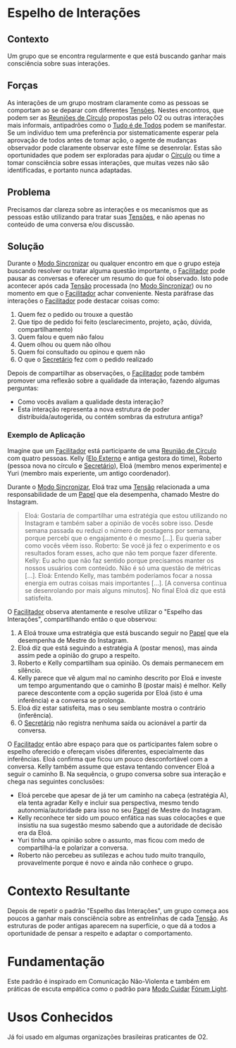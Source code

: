# Espelho de Interações

## Contexto

Um grupo que se encontra regularmente e que está buscando ganhar mais consciência sobre suas interações.

## Forças

As interações de um grupo mostram claramente como as pessoas se comportam ao se deparar com diferentes [Tensões][tensoes]. Nestes encontros, que podem ser as [Reuniões de Círculo][reunioes-de-circulo] propostas pelo O2 ou outras interações mais informais, antipadrões como o [Tudo é de Todos][tudo-e-de-todos] podem se manifestar. Se um indivíduo tem uma preferência por sistematicamente esperar pela aprovação de todos antes de tomar ação, o agente de mudanças observador pode claramente observar este filme se desenrolar. Estas são oportunidades que podem ser exploradas para ajudar o [Círculo][circulos] ou time a tomar consciência sobre essas interações, que muitas vezes não são identificadas, e portanto nunca adaptadas.

## Problema

Precisamos dar clareza sobre as interações e os mecanismos que as pessoas estão utilizando para tratar suas [Tensões][tensoes], e não apenas no conteúdo de uma conversa e/ou discussão.

## Solução

Durante o [Modo Sincronizar][modo-sincronizar] ou qualquer encontro em que o grupo esteja buscando resolver ou tratar alguma questão importante, o [Facilitador][facilitador] pode pausar as conversas e oferecer um resumo do que foi observado. Isto pode acontecer após cada [Tensão][tensoes] processada (no [Modo Sincronizar][modo-sincronizar]) ou no momento em que o [Facilitador][facilitador] achar conveniente. Nesta paráfrase das interações o [Facilitador][facilitador] pode destacar coisas como:

1. Quem fez o pedido ou trouxe a questão
2. Que tipo de pedido foi feito (esclarecimento, projeto, ação, dúvida, compartilhamento)
3. Quem falou e quem não falou
4. Quem olhou ou quem não olhou
5. Quem foi consultado ou opinou e quem não
6. O que o [Secretário][secretario] fez com o pedido realizado

Depois de compartilhar as observações, o [Facilitador][facilitador] pode também promover uma reflexão sobre a qualidade da interação, fazendo algumas perguntas:

- Como vocês avaliam a qualidade desta interação?
- Esta interação representa a nova estrutura de poder distribuída/autogerida, ou contém sombras da estrutura antiga?

### Exemplo de Aplicação

Imagine que um [Facilitador][facilitador] está participante de uma [Reunião de Círculo][reunioes-de-circulo] com quatro pessoas. Kelly ([Elo Externo][elo-externo] e antiga gestora do time), Roberto (pessoa nova no círculo e [Secretário][secretario]), Eloá (membro menos experimente) e Yuri (membro mais experiente, um antigo coordenador).

Durante o [Modo Sincronizar][modo-sincronizar], Eloá traz uma [Tensão][tensoes] relacionada a uma responsabilidade de um [Papel][papeis] que ela desempenha, chamado Mestre do Instagram.

> Eloá: Gostaria de compartilhar uma estratégia que estou utilizando no Instagram e também saber a opinião de vocês sobre isso. Desde semana passada eu reduzi o número de postagens por semana, porque percebi que o engajamento é o mesmo [...]. Eu queria saber como vocês vêem isso.
> Roberto: Se você já fez o experimento e os resultados foram esses, acho que não tem porque fazer diferente.
> Kelly: Eu acho que não faz sentido porque precisamos manter os nossos usuários com conteúdo. Não é só uma questão de métricas [...].
> Eloá: Entendo Kelly, mas também poderíamos focar a nossa energia em outras coisas mais importantes [...].
> [A conversa continua se desenrolando por mais alguns minutos]. No final Eloá diz que está satisfeita.

O [Facilitador][facilitador] observa atentamente e resolve utilizar o "Espelho das Interações", compartilhando então o que observou:

1. A Eloá trouxe uma estratégia que está buscando seguir no [Papel][papeis] que ela desempenha de Mestre do Instagram.
2. Eloá diz que está seguindo a estratégia A (postar menos), mas ainda assim pede a opinião do grupo a respeito.
4. Roberto e Kelly compartilham sua opinião. Os demais permanecem em silêncio.
5. Kelly parece que vê algum mal no caminho descrito por Eloá e investe um tempo argumentando que o caminho B (postar mais) é melhor. Kelly parece descontente com a opção sugerida por Eloá (isto é uma inferência) e a conversa se prolonga.
6. Eloá diz estar satisfeita, mas o seu semblante mostra o contrário (inferência).
7. O [Secretário][secretario] não registra nenhuma saída ou acionável a partir da conversa.

O [Facilitador][facilitador] então abre espaço para que os participantes falem sobre o espelho oferecido e ofereçam visões diferentes, especialmente das inferências. Eloá confirma que ficou um pouco desconfortável com a conversa. Kelly também assume que estava tentando convencer Eloá a seguir o caminho B. Na sequência, o grupo conversa sobre sua interação e chega nas seguintes conclusões:

- Eloá percebe que apesar de já ter um caminho na cabeça (estratégia A), ela tenta agradar Kelly e incluir sua perspectiva, mesmo tendo autonomia/autoridade para isso no seu [Papel][papeis] de Mestre do Instagram.
- Kelly reconhece ter sido um pouco enfática nas suas colocações e que insistiu na sua sugestão mesmo sabendo que a autoridade de decisão era da Eloá.
- Yuri tinha uma opinião sobre o assunto, mas ficou com medo de compartilhá-la e polarizar a conversa.
- Roberto não percebeu as sutilezas e achou tudo muito tranquilo, provavelmente porque é novo e ainda não conhece o grupo.

# Contexto Resultante

Depois de repetir o padrão "Espelho das Interações", um grupo começa aos poucos a ganhar mais consciência sobre as entrelinhas de cada [Tensão][tensoes]. As estruturas de poder antigas aparecem na superfície, o que dá a todos a oportunidade de pensar a respeito e adaptar o comportamento.

# Fundamentação

Este padrão é inspirado em Comunicação Não-Violenta e também em práticas de escuta empática como o padrão para [Modo Cuidar][modo-cuidar] [Fórum Light][forum-light].

# Usos Conhecidos

Já foi usado em algumas organizações brasileiras praticantes de O2.

[circulos]: ../../meta-acordos/estrutura-organizacional.md#circulos
[papeis]: ../../meta-acordos/estrutura-organizacional.md#papeis
[tensoes]: ../../meta-acordos/organizacao.md#tensoes
[reunioes-de-circulo]: ../../meta-acordos/reunioes-de-circulo.md
[modo-sincronizar]: ../../meta-acordos/reunioes-de-circulo.md#modo-sincronizar
[modo-cuidar]: ../../meta-acordos/reunioes-de-circulo.md#modo-cuidar
[elo-externo]: ../../meta-acordos/papeis-essenciais.md#elo-externo
[facilitador]: ../../meta-acordos/papeis-essenciais.md#facilitador
[secretario]: ../../meta-acordos/papeis-essenciais.md#secretario
[tudo-e-de-todos]: ../antipadroes/tudo-e-de-todos.md
[forum-light]: forum-light.md
